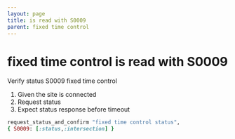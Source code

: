 ```yaml
---
layout: page
title: is read with S0009
parent: fixed time control
---
```


# fixed time control is read with S0009

Verify status S0009 fixed time control

1. Given the site is connected
2. Request status
3. Expect status response before timeout

```ruby
request_status_and_confirm "fixed time control status",
{ S0009: [:status,:intersection] }
```

